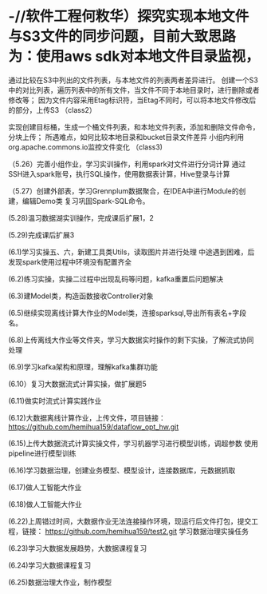 # -//软件工程何敉华）探究实现本地文件与S3文件的同步问题，目前大致思路为：使用aws sdk对本地文件目录监视，
通过比较在S3中列出的文件列表，与本地文件的列表两者差异进行。
创建一个S3中的对比列表，遍历列表中的所有文件，当文件不同于本地目录时，进行删除或者修改等；
因为文件内容采用Etag标识符，当Etag不同时，可以将本地文件修改后的部分，上传S3
（class2）

实现创建目标桶，生成一个桶文件列表，和本地文件列表，添加和删除文件命令，分块上传；
所遇难点，如何比较本地目录和bucket目录文件差异
小组内利用org.apache.commons.io监控文件变化
（class3)

（5.26）完善小组作业，学习实训操作，利用spark对文件进行分词计算
通过SSH进入spark账号，执行SQL操作，使用数据表计算，Hive登录与计算

（5.27）创建外部表，学习Grennplum数据聚合，在IDEA中进行Module的创建，编辑Demo类
复习巩固Spark-SQL命令。

(5.28)温习数据湖实训操作，完成课后扩展1，2

(5.29)完成课后扩展3

(6.1)学习实操五、六，新建工具类Utils，读取图片并进行处理
中途遇到困难，后发现spark使用过程中环境没有配置齐全

(6.2)练习实操，实操二过程中出现乱码等问题，kafka重置后问题解决

(6.3)建Model类，构造函数接收Controller对象

(6.5)继续实现离线计算大作业的Model类，连接sparksql,导出所有表名+字段名。

(6.8)上传离线大作业等文件夹，学习大数据实时操作的剩下实操，了解流式协同处理

(6.9)学习kafka架构和原理，理解kafka集群功能

(6.10）复习大数据流式计算实操，做扩展题5

(6.11)做实时流式计算实践作业

(6.12)大数据离线计算作业，上传文件，项目链接：https://github.com/hemihua159/dataflow_opt_hw.git

(6.15)上传大数据流式计算实操文件，学习机器学习进行模型训练，调超参数
使用pipeline进行模型训练

(6.16)学习数据治理，创建业务模型、模型设计，连接数据库，元数据抓取

(6.17)做人工智能大作业

(6.18)做人工智能大作业

(6.22)上周错过时间，大数据作业无法连接操作环境，现运行后文件打包，提交工程，链接： https://github.com/hemihua159/test2.git
学习数据治理实操任务

(6.23)学习大数据发展趋势，大数据课程复习

(6.24)学习大数据课程复习

(6.25)数据治理大作业，制作模型
